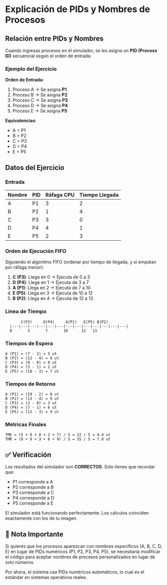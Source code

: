 # Explicación de PIDs y Nombres de Procesos

## Relación entre PIDs y Nombres

Cuando ingresas procesos en el simulador, se les asigna un **PID (Process ID)** secuencial según el orden de entrada:

### Ejemplo del Ejercicio

**Orden de Entrada:**
1. Proceso A → Se asigna **P1**
2. Proceso B → Se asigna **P2**
3. Proceso C → Se asigna **P3**
4. Proceso D → Se asigna **P4**
5. Proceso E → Se asigna **P5**

**Equivalencias:**
- A = P1
- B = P2
- C = P3
- D = P4
- E = P5

## Datos del Ejercicio

### Entrada
| Nombre | PID | Ráfaga CPU | Tiempo Llegada |
|--------|-----|------------|----------------|
| A      | P1  | 3          | 2              |
| B      | P2  | 1          | 4              |
| C      | P3  | 3          | 0              |
| D      | P4  | 4          | 1              |
| E      | P5  | 2          | 3              |

### Orden de Ejecución FIFO

Siguiendo el algoritmo FIFO (ordenar por tiempo de llegada, y si empatan por ráfaga menor):

1. **C (P3)**: Llega en 0 → Ejecuta de 0 a 3
2. **D (P4)**: Llega en 1 → Ejecuta de 3 a 7
3. **A (P1)**: Llega en 2 → Ejecuta de 7 a 10
4. **E (P5)**: Llega en 3 → Ejecuta de 10 a 12
5. **B (P2)**: Llega en 4 → Ejecuta de 12 a 13

### Línea de Tiempo

```
       C(P3)     D(P4)     A(P1)   E(P5) B(P2)
  |---|---|---|---|---|---|---|---|---|---|---|---|---|
  0       3       7       10      12   13  
```

### Tiempos de Espera

```
A (P1) = (7 - 2) = 5 ut
B (P2) = (12 - 4) = 8 ut
C (P3) = (0 - 0) = 0 ut
D (P4) = (3 - 1) = 2 ut
E (P5) = (10 - 3) = 7 ut
```

### Tiempos de Retorno

```
A (P1) = (10 - 2) = 8 ut
B (P2) = (13 - 4) = 9 ut
C (P3) = (3 - 0) = 3 ut
D (P4) = (7 - 1) = 6 ut
E (P5) = (12 - 3) = 9 ut
```

### Métricas Finales

```
TME = (5 + 8 + 0 + 2 + 7) / 5 = 22 / 5 = 4.4 ut
TMR = (8 + 9 + 3 + 6 + 9) / 5 = 35 / 5 = 7.0 ut
```

## ✅ Verificación

Los resultados del simulador son **CORRECTOS**. Solo tienes que recordar que:
- P1 corresponde a A
- P2 corresponde a B
- P3 corresponde a C
- P4 corresponde a D
- P5 corresponde a E

El simulador está funcionando perfectamente. Los cálculos coinciden exactamente con los de tu imagen.

## 📝 Nota Importante

Si quieres que los procesos aparezcan con nombres específicos (A, B, C, D, E) en lugar de PIDs numéricos (P1, P2, P3, P4, P5), se necesitaría modificar el código para aceptar nombres de procesos personalizados en lugar de solo números.

Por ahora, el sistema usa PIDs numéricos automáticos, lo cual es el estándar en sistemas operativos reales.
